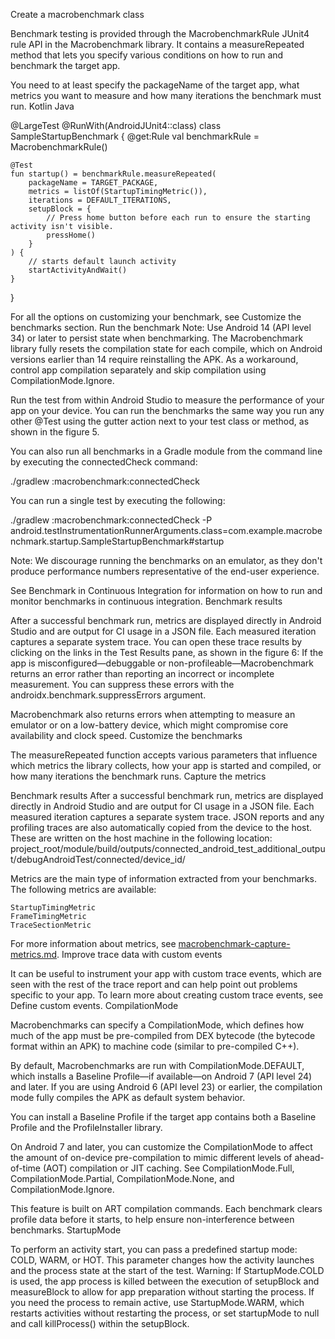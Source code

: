 Create a macrobenchmark class

Benchmark testing is provided through the MacrobenchmarkRule JUnit4 rule API in the Macrobenchmark library. It contains a measureRepeated method that lets you specify various conditions on how to run and benchmark the target app.

You need to at least specify the packageName of the target app, what metrics you want to measure and how many iterations the benchmark must run.
Kotlin
Java

@LargeTest
@RunWith(AndroidJUnit4::class)
class SampleStartupBenchmark {
@get:Rule
val benchmarkRule = MacrobenchmarkRule()

    @Test
    fun startup() = benchmarkRule.measureRepeated(
        packageName = TARGET_PACKAGE,
        metrics = listOf(StartupTimingMetric()),
        iterations = DEFAULT_ITERATIONS,
        setupBlock = {
            // Press home button before each run to ensure the starting activity isn't visible.
            pressHome()
        }
    ) {
        // starts default launch activity
        startActivityAndWait()
    }
}


For all the options on customizing your benchmark, see Customize the benchmarks section.
Run the benchmark
Note: Use Android 14 (API level 34) or later to persist state when benchmarking. The Macrobenchmark library fully resets the compilation state for each compile, which on Android versions earlier than 14 require reinstalling the APK. As a workaround, control app compilation separately and skip compilation using CompilationMode.Ignore.

Run the test from within Android Studio to measure the performance of your app on your device. You can run the benchmarks the same way you run any other @Test using the gutter action next to your test class or method, as shown in the figure 5.

You can also run all benchmarks in a Gradle module from the command line by executing the connectedCheck command:

./gradlew :macrobenchmark:connectedCheck

You can run a single test by executing the following:

./gradlew :macrobenchmark:connectedCheck -P android.testInstrumentationRunnerArguments.class=com.example.macrobenchmark.startup.SampleStartupBenchmark#startup

Note: We discourage running the benchmarks on an emulator, as they don't produce performance numbers representative of the end-user experience.

See Benchmark in Continuous Integration for information on how to run and monitor benchmarks in continuous integration.
Benchmark results

After a successful benchmark run, metrics are displayed directly in Android Studio and are output for CI usage in a JSON file. Each measured iteration captures a separate system trace. You can open these trace results by clicking on the links in the Test Results pane, as shown in the figure 6:
If the app is misconfigured—debuggable or non-profileable—Macrobenchmark returns an error rather than reporting an incorrect or incomplete measurement. You can suppress these errors with the androidx.benchmark.suppressErrors argument.

Macrobenchmark also returns errors when attempting to measure an emulator or on a low-battery device, which might compromise core availability and clock speed.
Customize the benchmarks

The measureRepeated function accepts various parameters that influence which metrics the library collects, how your app is started and compiled, or how many iterations the benchmark runs.
Capture the metrics

Benchmark results
After a successful benchmark run, metrics are displayed directly in Android Studio and are output for CI usage in a JSON file. Each measured iteration captures a separate system trace.
JSON reports and any profiling traces are also automatically copied from the device to the host. These are written on the host machine in the following location:
project_root/module/build/outputs/connected_android_test_additional_output/debugAndroidTest/connected/device_id/


Metrics are the main type of information extracted from your benchmarks. The following metrics are available:

    StartupTimingMetric
    FrameTimingMetric
    TraceSectionMetric

For more information about metrics, see [macrobenchmark-capture-metrics.md](macrobenchmark-capture-metrics.md).
Improve trace data with custom events

It can be useful to instrument your app with custom trace events, which are seen with the rest of the trace report and can help point out problems specific to your app. To learn more about creating custom trace events, see Define custom events.
CompilationMode

Macrobenchmarks can specify a CompilationMode, which defines how much of the app must be pre-compiled from DEX bytecode (the bytecode format within an APK) to machine code (similar to pre-compiled C++).

By default, Macrobenchmarks are run with CompilationMode.DEFAULT, which installs a Baseline Profile—if available—on Android 7 (API level 24) and later. If you are using Android 6 (API level 23) or earlier, the compilation mode fully compiles the APK as default system behavior.

You can install a Baseline Profile if the target app contains both a Baseline Profile and the ProfileInstaller library.

On Android 7 and later, you can customize the CompilationMode to affect the amount of on-device pre-compilation to mimic different levels of ahead-of-time (AOT) compilation or JIT caching. See CompilationMode.Full, CompilationMode.Partial, CompilationMode.None, and CompilationMode.Ignore.

This feature is built on ART compilation commands. Each benchmark clears profile data before it starts, to help ensure non-interference between benchmarks.
StartupMode

To perform an activity start, you can pass a predefined startup mode: COLD, WARM, or HOT. This parameter changes how the activity launches and the process state at the start of the test.
Warning: If StartupMode.COLD is used, the app process is killed between the execution of setupBlock and measureBlock to allow for app preparation without starting the process. If you need the process to remain active, use StartupMode.WARM, which restarts activities without restarting the process, or set startupMode to null and call killProcess() within the setupBlock.